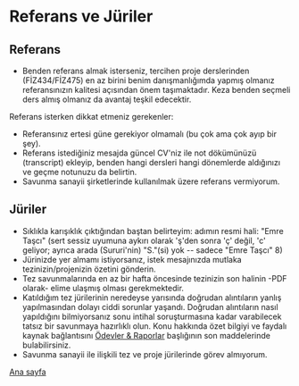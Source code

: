 # Referans ve Jüriler
## Referans
* Benden referans almak isterseniz, tercihen proje derslerinden (FİZ434/FİZ475) en az birini benim danışmanlığımda yapmış olmanız referansınızın kalitesi açısından önem taşımaktadır. Keza benden seçmeli ders almış olmanız da avantaj teşkil edecektir. 

Referans isterken dikkat etmeniz gerekenler:
   * Referansınız ertesi güne gerekiyor olmamalı (bu çok ama çok ayıp bir şey).
   * Referans istediğiniz mesajda güncel CV'niz ile not dökümünüzü (transcript) ekleyip, benden hangi dersleri hangi dönemlerde aldığınızı ve geçme notunuzu da belirtin.
   * Savunma sanayii şirketlerinde kullanılmak üzere referans vermiyorum.
## Jüriler
* Sıklıkla karışıklık çıktığından baştan belirteyim: adımın resmi hali: "Emre Taşcı" (sert sessiz uyumuna aykırı olarak 'ş'den sonra 'ç' değil, 'c' geliyor; ayrıca arada (Sururi'nin) "S."(si) yok -- sadece "Emre Taşcı" 8)
* Jürinizde yer almamı istiyorsanız, istek mesajınızda mutlaka tezinizin/projenizin özetini gönderin.
* Tez savunmalarında en az bir hafta öncesinde tezinizin son halinin -PDF olarak- elime ulaşmış olması gerekmektedir.
* Katıldığım tez jürilerinin neredeyse yarısında doğrudan alıntıların yanlış yapılmasından dolayı ciddi sorunlar yaşandı. Doğrudan alıntıların nasıl yapıldığını bilmiyorsanız sonu intihal soruşturmasına kadar varabilecek tatsız bir savunmaya hazırlıklı olun. Konu hakkında özet bilgiyi ve faydalı kaynak bağlantısını [Ödevler & Raporlar](odevler_raporlar.md) başlığının son maddelerinde bulabilirsiniz.
* Savunma sanayii ile ilişkili tez ve proje jürilerinde görev almıyorum.

[Ana sayfa](README.md)
